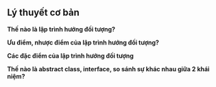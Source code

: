 ## Lý thuyết cơ bản
**Thế nào là lập trình hướng đối tượng?**

**Ưu điểm, nhược điểm của lập trình hướng đối tượng?**

**Các đặc điểm của lập trình hướng đối tượng**

**Thế nào là abstract class, interface, so sánh sự khác nhau giữa 2 khái niệm?**